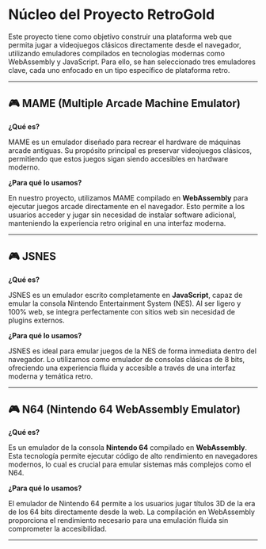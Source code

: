 
# Núcleo del Proyecto RetroGold

Este proyecto tiene como objetivo construir una plataforma web que permita jugar a videojuegos clásicos directamente desde el navegador, utilizando emuladores compilados en tecnologías modernas como WebAssembly y JavaScript. Para ello, se han seleccionado tres emuladores clave, cada uno enfocado en un tipo específico de plataforma retro.

---

## 🎮 MAME (Multiple Arcade Machine Emulator)

**¿Qué es?**

MAME es un emulador diseñado para recrear el hardware de máquinas arcade antiguas. Su propósito principal es preservar videojuegos clásicos, permitiendo que estos juegos sigan siendo accesibles en hardware moderno.

**¿Para qué lo usamos?**

En nuestro proyecto, utilizamos MAME compilado en **WebAssembly** para ejecutar juegos arcade directamente en el navegador. Esto permite a los usuarios acceder y jugar sin necesidad de instalar software adicional, manteniendo la experiencia retro original en una interfaz moderna.

---

## 🎮 JSNES

**¿Qué es?**

JSNES es un emulador escrito completamente en **JavaScript**, capaz de emular la consola Nintendo Entertainment System (NES). Al ser ligero y 100% web, se integra perfectamente con sitios web sin necesidad de plugins externos.

**¿Para qué lo usamos?**

JSNES es ideal para emular juegos de la NES de forma inmediata dentro del navegador. Lo utilizamos como emulador de consolas clásicas de 8 bits, ofreciendo una experiencia fluida y accesible a través de una interfaz moderna y temática retro.

---

## 🎮 N64 (Nintendo 64 WebAssembly Emulator)

**¿Qué es?**

Es un emulador de la consola **Nintendo 64** compilado en **WebAssembly**. Esta tecnología permite ejecutar código de alto rendimiento en navegadores modernos, lo cual es crucial para emular sistemas más complejos como el N64.

**¿Para qué lo usamos?**

El emulador de Nintendo 64 permite a los usuarios jugar títulos 3D de la era de los 64 bits directamente desde la web. La compilación en WebAssembly proporciona el rendimiento necesario para una emulación fluida sin comprometer la accesibilidad.

---
